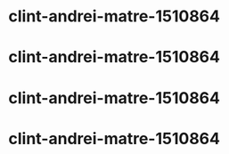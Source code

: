 # clint-andrei-matre-1510864
# clint-andrei-matre-1510864
# clint-andrei-matre-1510864
# clint-andrei-matre-1510864
